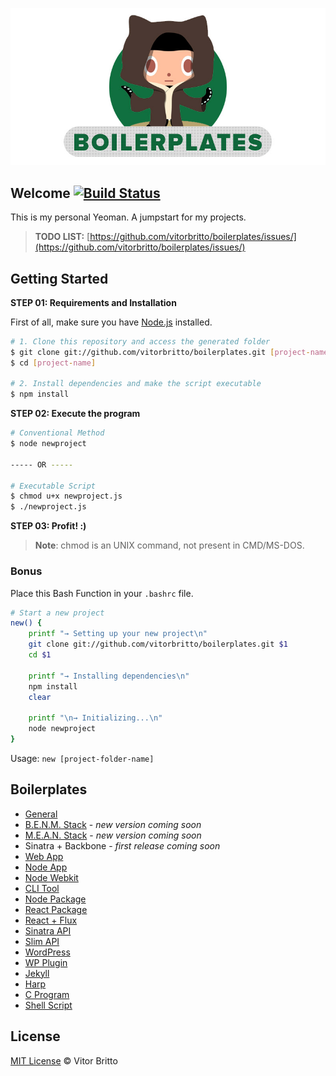 ![Boilerplates Logo](logo-bp.jpg "Boilerplates")

## Welcome [![Build Status](https://travis-ci.org/vitorbritto/boilerplates.svg)](https://travis-ci.org/vitorbritto/boilerplates)

This is my personal Yeoman. A jumpstart for my projects.

> **TODO LIST:** [https://github.com/vitorbritto/boilerplates/issues/](https://github.com/vitorbritto/boilerplates/issues/)


## Getting Started

**STEP 01: Requirements and Installation**

First of all, make sure you have [Node.js](http://nodejs.org/) installed.

```bash
# 1. Clone this repository and access the generated folder
$ git clone git://github.com/vitorbritto/boilerplates.git [project-name]
$ cd [project-name]

# 2. Install dependencies and make the script executable
$ npm install
```

**STEP 02: Execute the program**

```bash
# Conventional Method
$ node newproject

----- OR -----

# Executable Script
$ chmod u+x newproject.js
$ ./newproject.js
```

**STEP 03: Profit! :)**

> **Note**: chmod is an UNIX command, not present in CMD/MS-DOS.

### Bonus

Place this Bash Function in your `.bashrc` file.

```bash
# Start a new project
new() {
    printf "→ Setting up your new project\n"
    git clone git://github.com/vitorbritto/boilerplates.git $1
    cd $1

    printf "→ Installing dependencies\n"
    npm install
    clear

    printf "\n→ Initializing...\n"
    node newproject
}
```

Usage: `new [project-folder-name]`


## Boilerplates

- [General](init/templates/general/)
- [B.E.N.M. Stack](init/templates/benmstack/) - *new version coming soon*
- [M.E.A.N. Stack](init/templates/meanstack/) - *new version coming soon*
- Sinatra + Backbone - *first release coming soon*
- [Web App](init/templates/webapp/)
- [Node App](init/templates/nodeapp/)
- [Node Webkit](init/templates/nodewebkit/)
- [CLI Tool](init/templates/clitool/)
- [Node Package](init/templates/npmpkg/)
- [React Package](init/templates/reactpkg)
- [React + Flux](init/templates/reactflux)
- [Sinatra API](init/templates/sinatra/)
- [Slim API](init/templates/slim/)
- [WordPress](init/templates/wordpress/)
- [WP Plugin](init/templates/wpplugin/)
- [Jekyll](init/templates/jekyll/)
- [Harp](init/templates/harp/)
- [C Program](init/templates/cprogram/)
- [Shell Script](init/templates/shellscript/)

## License

[MIT License](http://vitorbritto.mit-license.org/) © Vitor Britto
